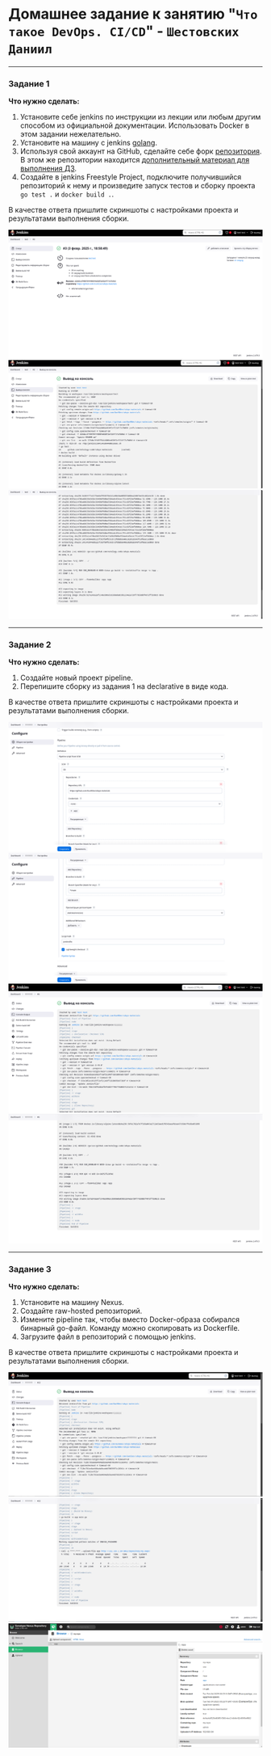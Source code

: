 # Домашнее задание к занятию "`Что такое DevOps. СI/СD`" - `Шестовских Даниил`


---

### Задание 1

**Что нужно сделать:**

1. Установите себе jenkins по инструкции из лекции или любым другим способом из официальной документации. Использовать Docker в этом задании нежелательно.
2. Установите на машину с jenkins [golang](https://golang.org/doc/install).
3. Используя свой аккаунт на GitHub, сделайте себе форк [репозитория](https://github.com/netology-code/sdvps-materials.git). В этом же репозитории находится [дополнительный материал для выполнения ДЗ](https://github.com/netology-code/sdvps-materials/blob/main/CICD/8.2-hw.md).
3. Создайте в jenkins Freestyle Project, подключите получившийся репозиторий к нему и произведите запуск тестов и сборку проекта ```go test .``` и  ```docker build .```.

В качестве ответа пришлите скриншоты с настройками проекта и результатами выполнения сборки.

![alt text](https://github.com/Dun9Dev/8.02HW/blob/main/img/Screenshot_20250203_191543.png)
![alt text](https://github.com/Dun9Dev/8.02HW/blob/main/img/Screenshot_20250203_191624.png)
![alt text](https://github.com/Dun9Dev/8.02HW/blob/main/img/Screenshot_20250203_191636.png)



---

### Задание 2

**Что нужно сделать:**

1. Создайте новый проект pipeline.
2. Перепишите сборку из задания 1 на declarative в виде кода.

В качестве ответа пришлите скриншоты с настройками проекта и результатами выполнения сборки.


![alt text](https://github.com/Dun9Dev/8.02HW/blob/main/img/Screenshot_20250203_195112.png)
![alt text](https://github.com/Dun9Dev/8.02HW/blob/main/img/Screenshot_20250203_195127.png)
![alt text](https://github.com/Dun9Dev/8.02HW/blob/main/img/Screenshot_20250203_195204.png)
![alt text](https://github.com/Dun9Dev/8.02HW/blob/main/img/Screenshot_20250203_195213.png)

---

### Задание 3

**Что нужно сделать:**

1. Установите на машину Nexus.
1. Создайте raw-hosted репозиторий.
1. Измените pipeline так, чтобы вместо Docker-образа собирался бинарный go-файл. Команду можно скопировать из Dockerfile.
1. Загрузите файл в репозиторий с помощью jenkins.

В качестве ответа пришлите скриншоты с настройками проекта и результатами выполнения сборки.

![alt text](https://github.com/Dun9Dev/8.02HW/blob/main/img/Screenshot_20250204_002752.png)
![alt text](https://github.com/Dun9Dev/8.02HW/blob/main/img/Screenshot_20250204_002800.png)
![alt text](https://github.com/Dun9Dev/8.02HW/blob/main/img/Screenshot_20250204_005757.png)
